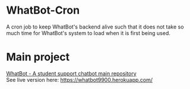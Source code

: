 # WhatBot-Cron
A cron job to keep WhatBot's backend alive such that it does not take so much time for WhatBot's system to load when it is first being used.  

# Main project
[WhatBot - A student support chatbot main repository](https://github.com/comp3300-comp9900-term-1-2019/capstone-project-whatbot)  
See live version here: https://whatbot9900.herokuapp.com/ 

